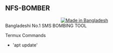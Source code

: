 ## NFS-BOMBER
<center><a href="#"><img title="Made in Bangladesh" src="https://img.shields.io/badge/MADE%20IN-BANGLADESH-green?colorA=%23ff0000&colorB=%23017e40&style=for-the-badge"></a></center>
Bangladeshi No.1 SMS BOMBING TOOL

Termux Commands

* 'apt update'
